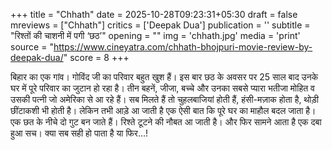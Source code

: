 +++
title = "Chhath"
date = 2025-10-28T09:23:31+05:30
draft = false
mreviews = ["Chhath"]
critics = ['Deepak Dua']
publication = ''
subtitle = "रिश्तों की चाशनी में पगी ‘छठ’"
opening = ""
img = 'chhath.jpg'
media = 'print'
source = "https://www.cineyatra.com/chhath-bhojpuri-movie-review-by-deepak-dua/"
score = 8
+++

बिहार का एक गांव। गोविंद जी का परिवार बहुत खुश हैं। इस बार छठ के अवसर पर 25 साल बाद उनके घर में पूरे परिवार का जुटान हो रहा है। तीन बहनें, जीजा, बच्चे और उनका सबसे प्यारा भतीजा मोहित व उसकी पत्नी जो अमेरिका से आ रहे हैं। सब मिलते हैं तो चुहलबाजियां होती हैं, हंसी-मज़ाक होता है, थोड़ी छींटाकशी भी होती है। लेकिन तभी आड़े आ जाती है एक ऐसी बात कि पूरे घर का माहौल बदल जाता है। एक छत के नीचे दो गुट बन जाते हैं। रिश्ते टूटने की नौबत आ जाती है। और फिर सामने आता है एक दबा हुआ सच। क्या सब सही हो पाता है या फिर…!
